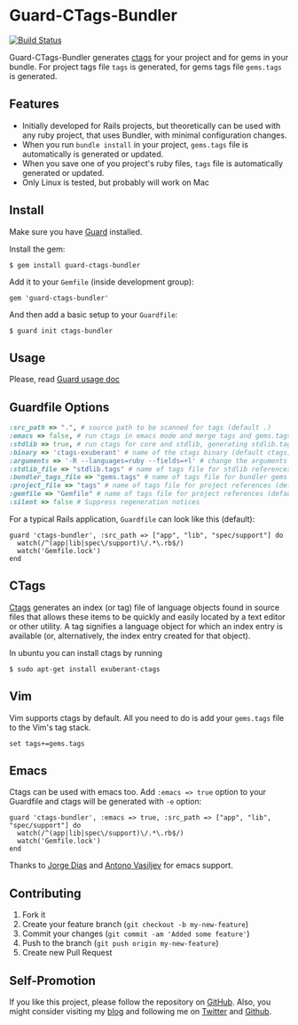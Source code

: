# Guard-CTags-Bundler

[![Build Status](https://secure.travis-ci.org/ivalkeen/guard-ctags-bundler.png)](http://travis-ci.org/ivalkeen/guard-ctags-bundler)

Guard-CTags-Bundler generates [ctags](http://ctags.sourceforge.net) for your project and for gems in your bundle. For project tags file `tags` is generated, for gems tags file `gems.tags` is generated.

Features
-

* Initially developed for Rails projects, but theoretically can be used with any ruby project, that uses Bundler, with minimal configuration changes.
* When you run `bundle install` in your project, `gems.tags` file is automatically is generated or updated.
* When you save one of you project's ruby files, `tags` file is automatically generated or updated.
* Only Linux is tested, but probably will work on Mac

## Install

Make sure you have [Guard](http://github.com/guard/guard) installed.

Install the gem:

    $ gem install guard-ctags-bundler

Add it to your `Gemfile` (inside development group):

    gem 'guard-ctags-bundler'

And then add a basic setup to your `Guardfile`:

    $ guard init ctags-bundler

## Usage

Please, read [Guard usage doc](https://github.com/guard/guard#readme)

## Guardfile Options

``` ruby
:src_path => ".", # source path to be scanned for tags (default .)
:emacs => false, # run ctags in emacs mode and merge tags and gems.tags into TAGS file
:stdlib => true, # run ctags for core and stdlib, generating stdlib.tags (default false)
:binary => 'ctags-exuberant' # name of the ctags binary (default ctags)
:arguments => '-R --languages=ruby --fields=+l' # change the arguments passed to ctags (default '-R --languages=ruby --exclude=".#*"')
:stdlib_file => "stdlib.tags" # name of tags file for stdlib references (default stdlib.tags)
:bundler_tags_file => "gems.tags" # name of tags file for bundler gems references (default gems.tags)
:project_file => "tags" # name of tags file for project references (default tags)
:gemfile => "Gemfile" # name of tags file for project references (default 'Gemfile')
:silent => false # Suppress regeneration notices
```

For a typical Rails application, `Guardfile` can look like this (default):

    guard 'ctags-bundler', :src_path => ["app", "lib", "spec/support"] do
      watch(/^(app|lib|spec\/support)\/.*\.rb$/)
      watch('Gemfile.lock')
    end

## CTags

[Ctags](http://ctags.sourceforge.net) generates an index (or tag) file of language objects found in source files that allows these items to be quickly and easily located by a text editor or other utility. A tag signifies a language object for which an index entry is available (or, alternatively, the index entry created for that object).

In ubuntu you can install ctags by running

    $ sudo apt-get install exuberant-ctags

## Vim

Vim supports ctags by default. All you need to do is add your `gems.tags` file to the Vim's tag stack.

    set tags+=gems.tags

## Emacs

Ctags can be used with emacs too. Add `:emacs => true` option to your Guardfile and ctags will be generated with `-e` option:

    guard 'ctags-bundler', :emacs => true, :src_path => ["app", "lib", "spec/support"] do
      watch(/^(app|lib|spec\/support)\/.*\.rb$/)
      watch('Gemfile.lock')
    end

Thanks to [Jorge Dias](https://github.com/diasjorge) and [Antono Vasiljev](https://github.com/antono) for emacs support.

## Contributing

1. Fork it
2. Create your feature branch (`git checkout -b my-new-feature`)
3. Commit your changes (`git commit -am 'Added some feature'`)
4. Push to the branch (`git push origin my-new-feature`)
5. Create new Pull Request

## Self-Promotion

If you like this project, please follow the repository on [GitHub](https://github.com/ivalkeen/guard-ctags-bundler). Also, you might consider visiting my [blog](http://www.tkalin.com) and following me on [Twitter](https://twitter.com/ivalkeen) and [Github](https://github.com/ivalkeen).

